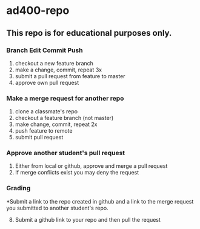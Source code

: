 ad400-repo
==========

## This repo is for educational purposes only. 

### Branch Edit Commit Push
  1. checkout a new feature branch
  2. make a change, commit, repeat 3x
  3. submit a pull request from feature to master
  4. approve own pull request

### Make a merge request for another repo
  1. clone a classmate's repo
  2. checkout a feature branch (not master)
  3. make change, commit, repeat 2x
  4. push feature to remote
  5. submit pull request

### Approve another student's pull request
  1. Either from local or github, approve and merge a pull request
  2. If merge conflicts exist you may deny the request

### Grading

*Submit a link to the repo created in github and a link to the merge request you submitted to another student's repo.

8. Submit a github link to your repo and then pull the request
